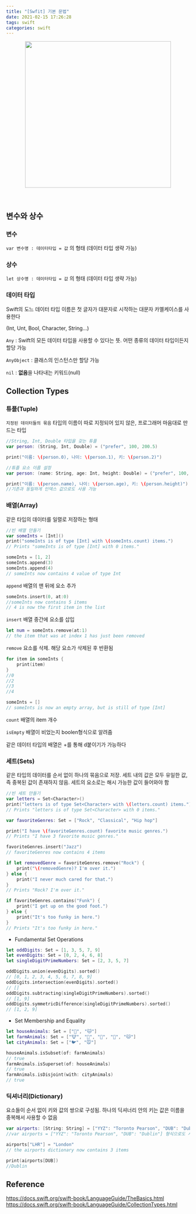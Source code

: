 ```yaml
---
title: "[Swfit] 기본 문법"
date: 2021-02-15 17:26:28
tags: swift
categories: swift
---
```

<p align="center"><img src="https://user-images.githubusercontent.com/67692759/107920618-9afaff80-6fb0-11eb-92b6-04db3e92c64b.png"  width="400" height="400"></p>

<br>

## 변수와 상수

### 변수

`var 변수명 : 데이터타입 = 값` 의 형태 (데이터 타입 생략 가능)

### 상수

`let 상수명 : 데이터타입 = 값` 의 형태 (데이터 타입 생략 가능)  

### 데이터 타입

Swift의 도느 데이터 타입 이름은 첫 글자가 대문자로 시작하는 대문자 카멜케이스를 사용한다

(Int, Unt, Bool, Character, String...)

`Any` : Swift의 모든 데이터 타입을 사용할 수 있다는 뜻. 어떤 종류의 데이터 타입이든지 할당 가능

`AnyObject` : 클래스의 인스턴스만 할당 가능

`nil` : **없음**을 나타내는 키워드(null)


## Collection Types

### 튜플(Tuple)

`지정된 데이터들의 묶음`  타입의 이름이 따로 지정되어 있지 않은, 프로그래머 마음대로 만드는 타입

```swift
//String, Int, Double 타입을 갖는 튜플
var person: (String, Int, Double) = ("prefer", 100, 200.5)

print("이름: \(person.0), 나이: \(person.1), 키: \(person.2)")

//튜플 요소 이름 설정
var person: (name: String, age: Int, height: Double) = ("prefer", 100, 200.5)

print("이름: \(person.name), 나이: \(person.age), 키: \(person.height)")
//기존과 동일하게 인덱스 값으로도 사용 가능
```

### 배열(Array)

같은 타입의 데이터를 일렬로 저장하는 형태

```swift
//빈 배열 만들기
var someInts = [Int]()
print("someInts is of type [Int] with \(someInts.count) items.")
// Prints "someInts is of type [Int] with 0 items."

someInts = [1, 2]
someInts.append(3)
someInts.append(4)
// someInts now contains 4 value of type Int
```

`append` 배열의 맨 뒤에 요소 추가

```swift
someInts.insert(0, at:0)
//someInts now contains 5 items
// 4 is now the first item in the list
```

`insert` 배열 중간에 요소를 삽입

```swift
let num = someInts.remove(at:1)
// the item that was at index 1 has just been removed
```

`remove` 요소를 삭제. 해당 요소가 삭제된 후 반환됨

```swift
for item in someInts {
    print(item)
}
//0
//2
//3
//4

someInts = []
// someInts is now an empty array, but is still of type [Int]
```

`count` 배열의 item 개수

`isEmpty` 배열이 비었는지 boolen형식으로 알려줌

같은 데이터 타입의 배열은 +를 통해 d붙이기가 가능하다

### 세트(Sets)

같은 타입의 데이터를 순서 없이 하나의 묶음으로 저장. 세트 내의 값은 모두 유일한 값, 즉 중복된 값이 존재하지 않음. 세트의 요소로는 해시 가능한 값이 들어와야 함

```swift
//빈 세트 만들기
var letters = Set<Character>()
print("letters is of type Set<Character> with \(letters.count) items.")
// Prints "letters is of type Set<Character> with 0 items."
```

```swift
var favoriteGenres: Set = ["Rock", "Classical", "Hip hop"]

print("I have \(favoriteGenres.count) favorite music genres.")
// Prints "I have 3 favorite music genres."

favoriteGenres.insert("Jazz")
// favoriteGenres now contains 4 items

if let removedGenre = favoriteGenres.remove("Rock") {
    print("\(removedGenre)? I'm over it.")
} else {
    print("I never much cared for that.")
}
// Prints "Rock? I'm over it."

if favoriteGenres.contains("Funk") {
    print("I get up on the good foot.")
} else {
    print("It's too funky in here.")
}
// Prints "It's too funky in here."
```

- Fundamental Set Operations

```swift
let oddDigits: Set = [1, 3, 5, 7, 9]
let evenDigits: Set = [0, 2, 4, 6, 8]
let singleDigitPrimeNumbers: Set = [2, 3, 5, 7]

oddDigits.union(evenDigits).sorted()
// [0, 1, 2, 3, 4, 5, 6, 7, 8, 9]
oddDigits.intersection(evenDigits).sorted()
// []
oddDigits.subtracting(singleDigitPrimeNumbers).sorted()
// [1, 9]
oddDigits.symmetricDifference(singleDigitPrimeNumbers).sorted()
// [1, 2, 9]
```

- Set Membership and Equality

```swift
let houseAnimals: Set = ["🐶", "🐱"]
let farmAnimals: Set = ["🐮", "🐔", "🐑", "🐶", "🐱"]
let cityAnimals: Set = ["🐦", "🐭"]

houseAnimals.isSubset(of: farmAnimals)
// true
farmAnimals.isSuperset(of: houseAnimals)
// true
farmAnimals.isDisjoint(with: cityAnimals)
// true
```

### 딕셔너리(Dictionary)

요소들이 순서 없이 키와 값의 쌍으로 구성됨. 하나의 딕셔너리 안의 키는 값은 이름을 중복해서 사용할 수 없음

```swift
var airports: [String: String] = ["YYZ": "Toronto Pearson", "DUB": "Dublin"]
//var airports = ["YYZ": "Toronto Pearson", "DUB": "Dublin"] 형식으로도 사용 가능

airports["LHR"] = "London"
// the airports dictionary now contains 3 items

print(airports[DUB])
//Dublin
```

## Reference
https://docs.swift.org/swift-book/LanguageGuide/TheBasics.html
https://docs.swift.org/swift-book/LanguageGuide/CollectionTypes.html
